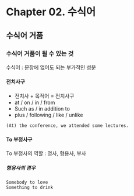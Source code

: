 # Chapter 02. 수식어
## 수식어 거품
### 수식어 거품이 될 수 있는 것
수식어 : 문장에 없어도 되는 부가적인 성분
#### 전치사구
- 전치사 + 목적어 = 전치사구
- at / on / in / from
- Such as / in addition to
- plus / following / like / unlike
```
(At) the conference, we attended some lectures.
```
#### To 부정사구
To 부정사의 역할 : 명사, 형용사, 부사
##### 형용사의 경우
```
Somebody to love
Something to drink
```